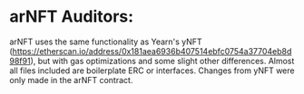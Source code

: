 # arNFT Auditors:

arNFT uses the same functionality as Yearn's yNFT (https://etherscan.io/address/0x181aea6936b407514ebfc0754a37704eb8d98f91), but with gas optimizations and some slight other differences. Almost all files included are boilerplate ERC or interfaces. Changes from yNFT were only made in the arNFT contract.
